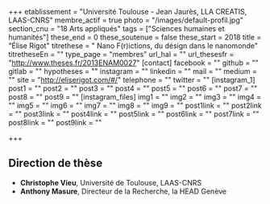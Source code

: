 +++
etablissement = "Université Toulouse - Jean Jaurès, LLA CREATIS, LAAS-CNRS"
membre_actif = true
photo = "/images/default-profil.jpg"
section_cnu = "18 Arts appliqués"
tags = ["Sciences humaines et humanités"]
these_end = 0
these_soutenue = false
these_start = 2018
title = "Élise Rigot"
titrethese = " Nano F(r)ictions, du désign dans le nanomonde"
titretheseEn = ""
type_page = "membres"
url_hal = ""
url_thesesfr = "http://www.theses.fr/2013ENAM0027"
[contact]
facebook = ""
github = ""
gitlab = ""
hypotheses = ""
instagram = ""
linkedin = ""
mail = ""
medium = ""
site = "http://eliserigot.com/#/"
telephone = ""
twitter = ""
[instagram_1]
post1 = ""
post2 = ""
post3 = ""
post4 = ""
post5 = ""
post6 = ""
post7 = ""
post8 = ""
post9 = ""
[instagram_files]
img1 = ""
img2 = ""
img3 = ""
img4 = ""
img5 = ""
img6 = ""
img7 = ""
img8 = ""
img9 = ""
post1link = ""
post2link = ""
post3link = ""
post4link = ""
post5link = ""
post6link = ""
post7link = ""
post8link = ""
post9link = ""

+++

<!-- Supprimer les parties non remplies (supprimer les blocks de lang s'il n'y a pas deux langues). Tu es libre d'ajouter ce que tu veux à cette partie -->

## Direction de thèse

* **Christophe Vieu**, Université de Toulouse, LAAS-CNRS
* **Anthony Masure**, Directeur de la Recherche, la HEAD Genève